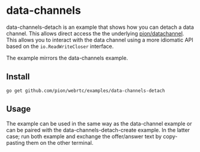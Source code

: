 # data-channels
data-channels-detach is an example that shows how you can detach a data channel. This allows direct access the the underlying [pion/datachannel](https://github.com/pion/datachannel). This allows you to interact with the data channel using a more idiomatic API based on the `io.ReadWriteCloser` interface.

The example mirrors the data-channels example.

## Install
```
go get github.com/pion/webrtc/examples/data-channels-detach
```

## Usage
The example can be used in the same way as the data-channel example or can be paired with the data-channels-detach-create example. In the latter case; run both example and exchange the offer/answer text by copy-pasting them on the other terminal.
